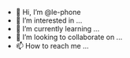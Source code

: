 - 👋 Hi, I’m @le-phone
- 👀 I’m interested in ...
- 🌱 I’m currently learning ...
- 💞️ I’m looking to collaborate on ...
- 📫 How to reach me ...

<!---
le-phone/le-phone is a ✨ special ✨ repository because its `README.md` (this file) appears on your GitHub profile.
You can click the Preview link to take a look at your changes.
--->
